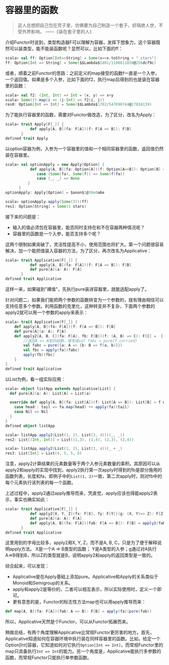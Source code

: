 # 容器里的函数

> 这人总想把自己包在壳子里，仿佛要为自己制造一个套子，好隔绝人世，不受外界影响。 ——《装在套子里的人》

介绍Functor时说到，类型构造器F可以理解为容器，发挥下想象力，这个容器既然可以装类型，能不能装函数呢？显然可以，比如下面的ff：
```scala
scala> val ff: Option[Int=>String] = Some(x=>x.toString + " stars")
ff: Option[Int => String] = Some($$Lambda$1801/1106811850@256dcf9c)
```
或者，顺着之前Functor的思路：之前定义的map接受的函数f一直是一个入参，一个返回值。如果是多个入参，比如下面的f2，执行map后得到的也是装在容器里的函数：

```scala
scala> val f2: (Int, Int) => Int = (x, y) => x+y
scala> Some(3).map(i => (j:Int) => f2(i, j))
res0: Option[Int => Int] = Some($$Lambda$1702/547090744@27816139)
```

为了能执行容器里的函数，需要对Functor做改造，为了区分，改名为Apply：
```scala
scala> trait Apply[F[_]] {
           def apply[A, B](fa: F[A])(f: F[A => B]): F[B]
       }
defined trait Apply
```
以option容器为例，入参为一个容器里的值和一个相同容器里的函数，返回值仍然装在容器里。
```scala
scala> val optionApply = new Apply[Option] {
           def apply[A, B](fa: Option[A])(f: Option[A=>B]): Option[B] = (fa, f) match {
              case (Some(fa), Some(f)) => Some(f(fa))
              case (_, _) => None
          }
      }
optionApply: Apply[Option] = $anon$1@38e0a6e

scala> optionApply.apply(Some(3))(ff)
res1: Option[String] = Some(3 stars)
```
接下来的问题是：
* 输入的值必须包在容器里，能否同时支持在和不在容器两种情况呢？
* 容器里的函数是一个入参，能否支持多个呢？

这两个限制如果突破了，灵活性提高不小，使用范围也将扩大。第一个问题很容易解决，加一个能把值装入容器的方法，为了区分，再次改名为Applicative：
```scala
scala> trait Applicative[F[_]] {
           def apply[A, B](fa: F[A])(f: F[A => B]): F[B]
           def pure[A](a: A): F[A]
       }
defined trait Applicative
```
这样一来，如果碰到"裸值"，先执行pure装进容器里，就能适配apply了。

针对问题二，如果我们能把两个参数的函数转变为一个参数的，就有理由相信可以支持任意多个参数。利用函数的克里化，这种转变并不复杂，下面两个参数的apply2就可以用一个参数的apply来表示：
```scala
scala> trait Applicative[F[_]] {
    def apply[A, B](fa: F[A])(f: F[A => B]): F[B]
    def pure[A](a: A): F[A]
    def apply2[A, B, C](fa: F[A], fb: F[B])(f: (A, B) => C): F[C] =  {
        //返回A => B型的函数，或写成val fabc = pure(f.curried)
        val fabc = pure({a: A => {b: B => f(a, b)}})
        val fbc = apply(fa)(fabc)
        apply(fb)(fbc)
    }
}
defined trait Applicative
```

以List为例，看一组实际应用：
```scala
scala> object listApp extends Applicative[List] {
  def pure[A](a: A): List[A] = List(a)

  override def apply[A, B](fa: List[A])(f: List[A => B]): List[B] = f match {
    case head:: tail => fa.map(head) ++ apply(fa)(tail)
    case Nil => Nil
  }
}
defined object listApp

scala> listApp.apply2(List(1, 2), List(3, 4))((_, _))
res2: List[(Int, Int)] = List((1,3), (1,4), (2,3), (2,4))

scala> listApp.apply2(List(1, 2), List(3, 4))(_ + _)
res3: List[Int] = List(4, 5, 5, 6)
```
注意，apply2计算结果的元素数量等于两个入参元素数量的乘积。其原因可以从apply2和apply的实现中找到，apply2执行第一次apply时得到的fb是部分施用的函数列表，长度和fa，即例子中的`List(1, 2)`一致，第二次apply时，则对fb中的每个元素执行该列表的每一个函数。

上述过程中，apply2通过apply推导而来，凭直觉，apply应该也得能apply2表示，事实也确实如此：
```scala
scala> trait Applicative[F[_]] {
           def apply2[X, Y, Z](fx: F[X], fy: F[Y])(g: (X, Y)=> Z): F[Z]
           def pure[A](a: A): F[A]
           def apply[A, B](fa: F[A])(fab: F[A => B]): F[B] = apply2(fab, fa)((f, x) => f(x))
       }
defined trait Applicative
```
这里用到的字母比较多，apply2用X, Y, Z，而不是A, B, C，只是为了便于解释说明apply方法。
X是一个A => B类型的函数； Y是A类型的入参；g通过对A执行A=>B得到B，所以Z的类型就是B，说明apply2和apply的返回类型是一致的。

综合起来，可以发现：
* Applicative是在Apply基础上添加pure。Applicative和Apply的关系类似于Monoid和Semigroup的关系。
* apply和apply2是等价的，二者可以相互表示，所以实际使用时，定义一个即可。
* 更有意思的是，Functor的标志性方法map也可以用apply推导而来：
```scala
def map[A, B](fa: F[A])(fab: A => B): F[B] = apply(fa)(pure(fab))
```
所以，Applicative天然是个Functor，可以从Functor拓展而来。

稍做总结，有两个角度理解Applicative比常规Functor更厉害的地方。首先，Applicative知道如何在容器环境中执行装在同样容器里的函数。比如，给定一个Option[Int]容器，它知道如何对它执行`Option[Int => Int]`，而常规Functor里的map只具备执行`Int => Int`的能力。另一个角度是，Applicative能执行多参数的函数，而常规Functor只能执行单参数函数。
